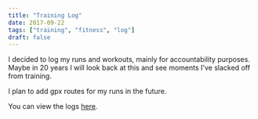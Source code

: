 ```yaml
---
title: "Training Log"
date: 2017-09-22
tags: ["training", "fitness", "log"]
draft: false
---
```


I decided to log my runs and workouts, mainly for accountability purposes.
Maybe in 20 years I will look back at this and see moments I've slacked off from training.

I plan to add gpx routes for my runs in the future.

You can view the logs [here](../tl/).
